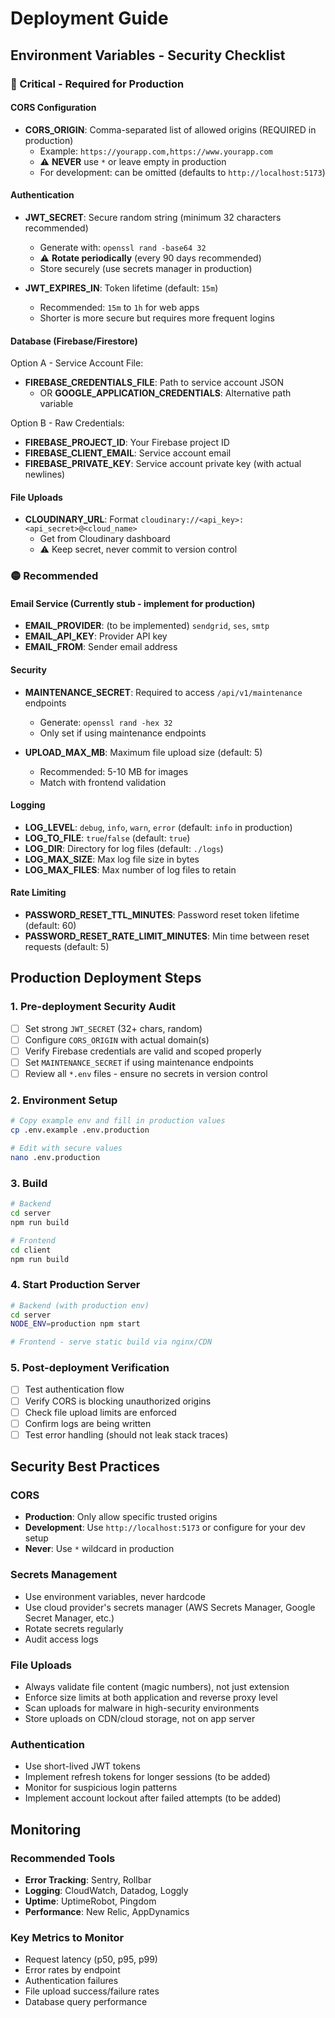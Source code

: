 # Deployment Guide

## Environment Variables - Security Checklist

### 🔴 Critical - Required for Production

#### CORS Configuration
- **CORS_ORIGIN**: Comma-separated list of allowed origins (REQUIRED in production)
  - Example: `https://yourapp.com,https://www.yourapp.com`
  - ⚠️ **NEVER** use `*` or leave empty in production
  - For development: can be omitted (defaults to `http://localhost:5173`)
  
#### Authentication
- **JWT_SECRET**: Secure random string (minimum 32 characters recommended)
  - Generate with: `openssl rand -base64 32`
  - ⚠️ **Rotate periodically** (every 90 days recommended)
  - Store securely (use secrets manager in production)

- **JWT_EXPIRES_IN**: Token lifetime (default: `15m`)
  - Recommended: `15m` to `1h` for web apps
  - Shorter is more secure but requires more frequent logins

#### Database (Firebase/Firestore)
Option A - Service Account File:
- **FIREBASE_CREDENTIALS_FILE**: Path to service account JSON
  - OR **GOOGLE_APPLICATION_CREDENTIALS**: Alternative path variable
  
Option B - Raw Credentials:
- **FIREBASE_PROJECT_ID**: Your Firebase project ID
- **FIREBASE_CLIENT_EMAIL**: Service account email
- **FIREBASE_PRIVATE_KEY**: Service account private key (with actual newlines)

#### File Uploads
- **CLOUDINARY_URL**: Format `cloudinary://<api_key>:<api_secret>@<cloud_name>`
  - Get from Cloudinary dashboard
  - ⚠️ Keep secret, never commit to version control

### 🟡 Recommended

#### Email Service (Currently stub - implement for production)
- **EMAIL_PROVIDER**: (to be implemented) `sendgrid`, `ses`, `smtp`
- **EMAIL_API_KEY**: Provider API key
- **EMAIL_FROM**: Sender email address

#### Security
- **MAINTENANCE_SECRET**: Required to access `/api/v1/maintenance` endpoints
  - Generate: `openssl rand -hex 32`
  - Only set if using maintenance endpoints

- **UPLOAD_MAX_MB**: Maximum file upload size (default: 5)
  - Recommended: 5-10 MB for images
  - Match with frontend validation

#### Logging
- **LOG_LEVEL**: `debug`, `info`, `warn`, `error` (default: `info` in production)
- **LOG_TO_FILE**: `true`/`false` (default: `true`)
- **LOG_DIR**: Directory for log files (default: `./logs`)
- **LOG_MAX_SIZE**: Max log file size in bytes
- **LOG_MAX_FILES**: Max number of log files to retain

#### Rate Limiting
- **PASSWORD_RESET_TTL_MINUTES**: Password reset token lifetime (default: 60)
- **PASSWORD_RESET_RATE_LIMIT_MINUTES**: Min time between reset requests (default: 5)

## Production Deployment Steps

### 1. Pre-deployment Security Audit
- [ ] Set strong `JWT_SECRET` (32+ chars, random)
- [ ] Configure `CORS_ORIGIN` with actual domain(s)
- [ ] Verify Firebase credentials are valid and scoped properly
- [ ] Set `MAINTENANCE_SECRET` if using maintenance endpoints
- [ ] Review all `*.env` files - ensure no secrets in version control

### 2. Environment Setup
```bash
# Copy example env and fill in production values
cp .env.example .env.production

# Edit with secure values
nano .env.production
```

### 3. Build
```bash
# Backend
cd server
npm run build

# Frontend
cd client
npm run build
```

### 4. Start Production Server
```bash
# Backend (with production env)
cd server
NODE_ENV=production npm start

# Frontend - serve static build via nginx/CDN
```

### 5. Post-deployment Verification
- [ ] Test authentication flow
- [ ] Verify CORS is blocking unauthorized origins
- [ ] Check file upload limits are enforced
- [ ] Confirm logs are being written
- [ ] Test error handling (should not leak stack traces)

## Security Best Practices

### CORS
- **Production**: Only allow specific trusted origins
- **Development**: Use `http://localhost:5173` or configure for your dev setup
- **Never**: Use `*` wildcard in production

### Secrets Management
- Use environment variables, never hardcode
- Use cloud provider's secrets manager (AWS Secrets Manager, Google Secret Manager, etc.)
- Rotate secrets regularly
- Audit access logs

### File Uploads
- Always validate file content (magic numbers), not just extension
- Enforce size limits at both application and reverse proxy level
- Scan uploads for malware in high-security environments
- Store uploads on CDN/cloud storage, not on app server

### Authentication
- Use short-lived JWT tokens
- Implement refresh tokens for longer sessions (to be added)
- Monitor for suspicious login patterns
- Implement account lockout after failed attempts (to be added)

## Monitoring

### Recommended Tools
- **Error Tracking**: Sentry, Rollbar
- **Logging**: CloudWatch, Datadog, Loggly
- **Uptime**: UptimeRobot, Pingdom
- **Performance**: New Relic, AppDynamics

### Key Metrics to Monitor
- Request latency (p50, p95, p99)
- Error rates by endpoint
- Authentication failures
- File upload success/failure rates
- Database query performance

